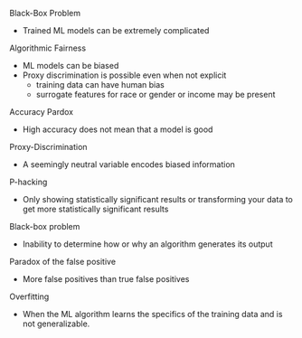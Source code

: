 Black-Box Problem
* Trained ML models can be extremely complicated

Algorithmic Fairness
* ML models can be biased
* Proxy discrimination is possible even when not explicit
	* training data can have human bias
	* surrogate features for race or gender or income may be present

Accuracy Pardox
* High accuracy does not mean that a model is good

Proxy-Discrimination
* A seemingly neutral variable encodes biased information

P-hacking
* Only showing statistically significant results or transforming your data to get more statistically significant results

Black-box problem
* Inability to determine how or why an algorithm generates its output

Paradox of the false positive
* More false positives than true false positives

Overfitting
* When the ML algorithm learns the specifics of the training data and is not generalizable.